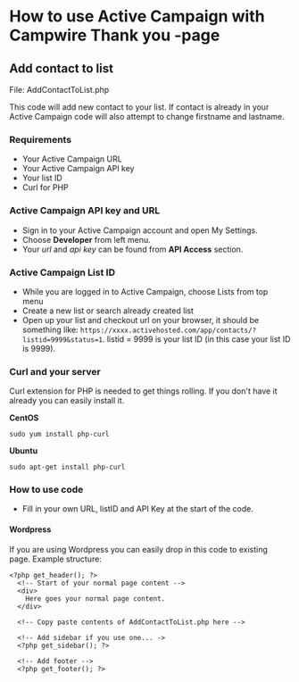 # How to use Active Campaign with Campwire Thank you -page

## Add contact to list
File: AddContactToList.php

This code will add new contact to your list. If contact is already in your Active Campaign code will also attempt to change firstname and lastname.

### Requirements
- Your Active Campaign URL
- Your Active Campaign API key
- Your list ID
- Curl for PHP

### Active Campaign API key and URL
- Sign in to your Active Campaign account and open My Settings.
- Choose **Developer** from left menu.
- Your _url_ and _api key_ can be found from **API Access** section.

### Active Campaign List ID
- While you are logged in to Active Campaign, choose Lists from top menu
- Create a new list or search already created list
- Open up your list and checkout url on your browser, it should be something like: `https://xxxx.activehosted.com/app/contacts/?listid=9999&status=1`. listid = 9999 is your list ID (in this case your list ID is 9999).

### Curl and your server
Curl extension for PHP is needed to get things rolling. If you don't have it already you can easily install it.

**CentOS**

`sudo yum install php-curl`

**Ubuntu**

`sudo apt-get install php-curl`


### How to use code
- Fill in your own URL, listID and API Key at the start of the code.

#### Wordpress
If you are using Wordpress you can easily drop in this code to existing page. Example structure:

```
<?php get_header(); ?>
  <!-- Start of your normal page content -->
  <div>
    Here goes your normal page content.
  </div>

  <!-- Copy paste contents of AddContactToList.php here -->

  <!-- Add sidebar if you use one... ->
  <?php get_sidebar(); ?>

  <!-- Add footer -->
  <?php get_footer(); ?>
```
